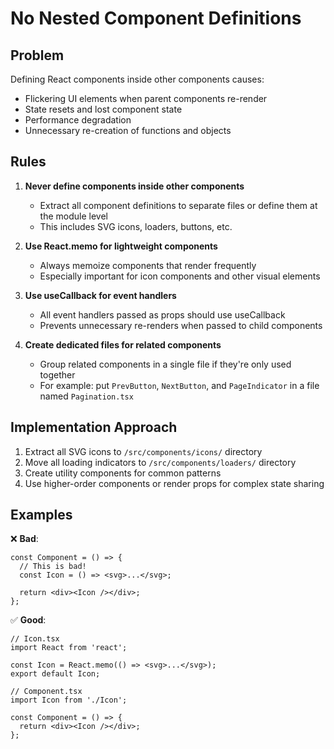 # No Nested Component Definitions

## Problem

Defining React components inside other components causes:
- Flickering UI elements when parent components re-render
- State resets and lost component state
- Performance degradation
- Unnecessary re-creation of functions and objects

## Rules

1. **Never define components inside other components**
   - Extract all component definitions to separate files or define them at the module level
   - This includes SVG icons, loaders, buttons, etc.

2. **Use React.memo for lightweight components**
   - Always memoize components that render frequently
   - Especially important for icon components and other visual elements

3. **Use useCallback for event handlers**
   - All event handlers passed as props should use useCallback
   - Prevents unnecessary re-renders when passed to child components

4. **Create dedicated files for related components**
   - Group related components in a single file if they're only used together
   - For example: put `PrevButton`, `NextButton`, and `PageIndicator` in a file named `Pagination.tsx`

## Implementation Approach

1. Extract all SVG icons to `/src/components/icons/` directory
2. Move all loading indicators to `/src/components/loaders/` directory
3. Create utility components for common patterns
4. Use higher-order components or render props for complex state sharing

## Examples

❌ **Bad**:
```tsx
const Component = () => {
  // This is bad!
  const Icon = () => <svg>...</svg>;
  
  return <div><Icon /></div>;
};
```

✅ **Good**:
```tsx
// Icon.tsx
import React from 'react';

const Icon = React.memo(() => <svg>...</svg>);
export default Icon;

// Component.tsx
import Icon from './Icon';

const Component = () => {
  return <div><Icon /></div>;
};
``` 